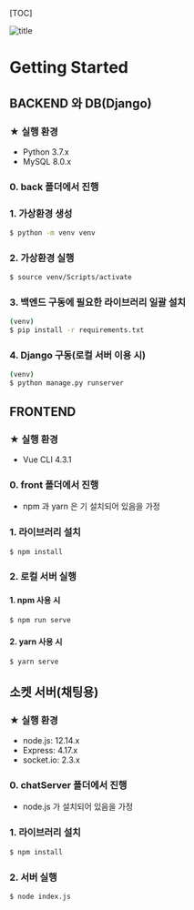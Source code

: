 [TOC]

![title](https://user-images.githubusercontent.com/52685206/83114412-e2302000-a103-11ea-839a-77912e14e147.png)



# Getting Started

## BACKEND 와 DB(Django)

### ★ 실행 환경

* Python 3.7.x
* MySQL 8.0.x

### 0. back 폴더에서 진행

### 1. 가상환경 생성

```bash
$ python -m venv venv
```

### 2. 가상환경 실행

```bash
$ source venv/Scripts/activate
```

### 3. 백엔드 구동에 필요한 라이브러리 일괄 설치

```bash
(venv)
$ pip install -r requirements.txt
```

### 4. Django 구동(로컬 서버 이용 시)

```bash
(venv)
$ python manage.py runserver
```





## FRONTEND

### ★ 실행 환경

* Vue CLI 4.3.1

### 0. front 폴더에서 진행

* npm 과 yarn 은 기 설치되어 있음을 가정

### 1. 라이브러리 설치

```bash
$ npm install
```

### 2. 로컬 서버 실행

#### 1. npm 사용 시

```bash
$ npm run serve
```

#### 2. yarn 사용 시

```bash
$ yarn serve
```





## 소켓 서버(채팅용)

### ★ 실행 환경

* node.js: 12.14.x
* Express: 4.17.x
* socket.io: 2.3.x

### 0. chatServer 폴더에서 진행

* node.js 가 설치되어 있음을 가정

### 1. 라이브러리 설치

```bash
$ npm install
```

### 2. 서버 실행

```bash
$ node index.js
```

